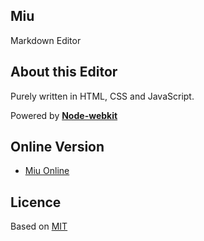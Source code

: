 Miu
---

Markdown Editor

## About this Editor

Purely written in HTML, CSS and JavaScript.

Powered by **[Node-webkit](https://github.com/rogerwang/node-webkit)**

## Online Version

* [Miu Online](http://shaofantasy.cn/MiuOnline)

## Licence

Based on [MIT](http://en.wikipeida.org/wiki/MIT_License)

